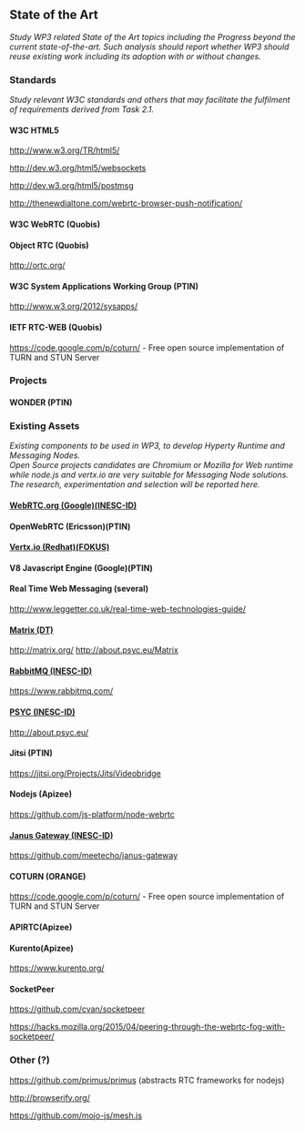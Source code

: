## State of the Art

*Study WP3 related State of the Art topics including the Progress beyond the current state-of-the-art. 
Such analysis should report whether WP3 should reuse existing work including its adoption with or without changes.*

### Standards

*Study relevant W3C standards and others that may facilitate the fulfilment of requirements derived from Task 2.1.*

#### W3C HTML5

http://www.w3.org/TR/html5/

http://dev.w3.org/html5/websockets

http://dev.w3.org/html5/postmsg

http://thenewdialtone.com/webrtc-browser-push-notification/

#### W3C WebRTC (Quobis)

#### Object RTC (Quobis)

http://ortc.org/

#### W3C System Applications Working Group (PTIN)

http://www.w3.org/2012/sysapps/

#### IETF RTC-WEB (Quobis)

https://code.google.com/p/coturn/ - Free open source implementation of TURN and STUN Server

### Projects

#### WONDER (PTIN)

### Existing Assets

*Existing components to be used in WP3, to develop Hyperty Runtime and Messaging Nodes.  
Open Source projects candidates are Chromium or Mozilla for Web runtime while node.js and vertx.io are very suitable for Messaging Node solutions.
The research, experimentation and selection will be reported here.*

#### [WebRTC.org (Google)(INESC-ID)](webrtc-org.md)

#### OpenWebRTC (Ericsson)(PTIN)

#### [Vertx.io (Redhat)(FOKUS)](vertx.md)

#### V8 Javascript Engine (Google)(PTIN)

#### Real Time Web Messaging (several)

http://www.leggetter.co.uk/real-time-web-technologies-guide/

#### [Matrix (DT)](matrix.md)

http://matrix.org/
http://about.psyc.eu/Matrix

#### [RabbitMQ (INESC-ID)](rabbitmq.md)

https://www.rabbitmq.com/

#### [PSYC (INESC-ID)](psyc.md)

http://about.psyc.eu/

#### Jitsi (PTIN)

https://jitsi.org/Projects/JitsiVideobridge

#### Nodejs (Apizee)

https://github.com/js-platform/node-webrtc

#### [Janus Gateway (INESC-ID)](janus-gateway.md)

https://github.com/meetecho/janus-gateway

#### COTURN (ORANGE)

https://code.google.com/p/coturn/ - Free open source implementation of TURN and STUN Server

#### APIRTC(Apizee)

#### Kurento(Apizee)
https://www.kurento.org/

#### SocketPeer

https://github.com/cvan/socketpeer

https://hacks.mozilla.org/2015/04/peering-through-the-webrtc-fog-with-socketpeer/


### Other (?)

https://github.com/primus/primus (abstracts RTC frameworks for nodejs)
 
http://browserify.org/

https://github.com/mojo-js/mesh.js

